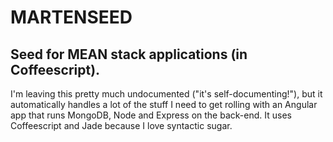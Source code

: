 # MARTENSEED

## Seed for MEAN stack applications (in Coffeescript).

I'm leaving this pretty much undocumented ("it's self-documenting!"), but it automatically handles a lot of the stuff I need to get rolling with an Angular app that runs MongoDB, Node and Express on the back-end. It uses Coffeescript and Jade because I love syntactic sugar.